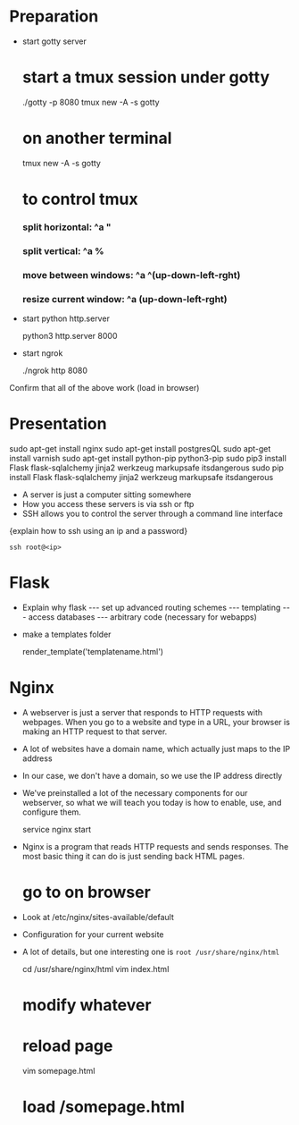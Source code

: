 Preparation
===

* start gotty server

    # start a tmux session under gotty
    ./gotty -p 8080 tmux new -A -s gotty

    # on another terminal
    tmux new -A -s gotty

    # to control tmux
    ### split horizontal:   ^a "
    ### split vertical:     ^a %
    ### move between windows:   ^a ^(up-down-left-rght)
    ### resize current window:  ^a (up-down-left-rght)

* start python http.server

    python3 http.server 8000

* start ngrok

    ./ngrok http 8080

Confirm that all of the above work (load in browser)

Presentation
===

sudo apt-get install nginx
sudo apt-get install postgresQL
sudo apt-get install varnish
sudo apt-get install python-pip python3-pip
sudo pip3 install Flask flask-sqlalchemy jinja2 werkzeug markupsafe itsdangerous
sudo pip install Flask flask-sqlalchemy jinja2 werkzeug markupsafe itsdangerous

- A server is just a computer sitting somewhere
- How you access these servers is via ssh or ftp
- SSH allows you to control the server through a command line interface

{explain how to ssh using an ip and a password}

    ssh root@<ip>

Flask
===

- Explain why flask
--- set up advanced routing schemes
--- templating
--- access databases
--- arbitrary code (necessary for webapps)

- make a templates folder

    render_template('templatename.html')

Nginx
===

- A webserver is just a server that responds to HTTP requests with webpages.
  When you go to a website and type in a URL, your browser is making an HTTP
  request to that server.
- A lot of websites have a domain name, which actually just maps to the IP
  address
- In our case, we don't have a domain, so we use the IP address directly

- We've preinstalled a lot of the necessary components for our webserver, so
  what we will teach you today is how to enable, use, and configure them.

    service nginx start

- Nginx is a program that reads HTTP requests and sends responses. The most
  basic thing it can do is just sending back HTML pages.

    # go to <ip> on browser

- Look at /etc/nginx/sites-available/default
- Configuration for your current website
- A lot of details, but one interesting one is `root /usr/share/nginx/html`

    cd /usr/share/nginx/html
    vim index.html
    # modify whatever
    # reload page
    
    vim somepage.html
    # load <ip>/somepage.html
